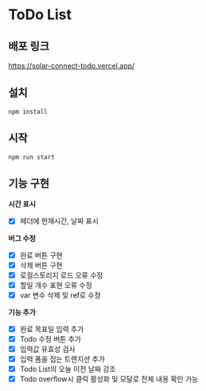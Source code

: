 # ToDo List

## 배포 링크

https://solar-connect-todo.vercel.app/

## 설치

`npm install`

## 시작

`npm run start`

## 기능 구현

**시간 표시**

-   [x] 헤더에 현재시간, 날짜 표시

**버그 수정**

-   [x] 완료 버튼 구현
-   [x] 삭제 버튼 구현
-   [x] 로컬스토리지 로드 오류 수정
-   [x] 할일 개수 표현 오류 수정
-   [x] var 변수 삭제 및 ref로 수정

**기능 추가**

-   [x] 완료 목표일 입력 추가
-   [x] Todo 수정 버튼 추가
-   [x] 입력값 유효성 검사
-   [x] 입력 폼을 접는 트랜지션 추가
-   [x] Todo List의 오늘 이전 날짜 강조
-   [x] Todo overflow시 클릭 활성화 및 모달로 전체 내용 확인 가능
